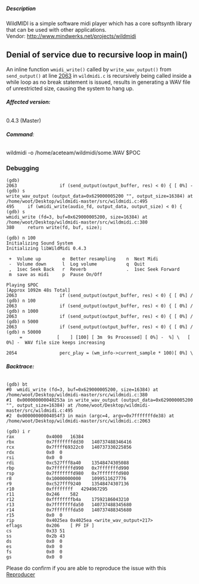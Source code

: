 
##### Description
WildMIDI is a simple software midi player which has a core softsynth library that can be used with other applications.             
Vendor: http://www.mindwerks.net/projects/wildmidi



## Denial of service due to recursive loop in main()

An inline function `wmidi_write()` called by `write_wav_output()` from `send_output()` at line [2063](https://github.com/Mindwerks/wildmidi/blob/master/src/wildmidi.c#L2063) in `wildmidi.c` is recursively being called inside a while loop as no break statement is issued, results in generating a WAV file of unrestricted size, causing the system to hang up.



###### **Affected version:**
0.4.3 (Master)




###### **Command**:  
wildmidi -o /home/aceteam/wildmidi/some.WAV $POC


 
### Debugging

```
(gdb) 
2063                if (send_output(output_buffer, res) < 0) { [ 0%] -  
(gdb) s
write_wav_output (output_data=0x629000005200 "", output_size=16384) at /home/woot/Desktop/wildmidi-master/src/wildmidi.c:495
495	    if (wmidi_write(audio_fd, output_data, output_size) < 0) {
(gdb) s
wmidi_write (fd=3, buf=0x629000005200, size=16384) at /home/woot/Desktop/wildmidi-master/src/wildmidi.c:380
380	    return write(fd, buf, size);
```

```
(gdb) n 100
Initializing Sound System
Initializing libWildMidi 0.4.3

 +  Volume up        e  Better resampling    n  Next Midi
 -  Volume down      l  Log volume           q  Quit
 ,  1sec Seek Back   r  Reverb               .  1sec Seek Forward
 m  save as midi     p  Pause On/Off

Playing $POC 
[Approx 1092m 48s Total]
2063                if (send_output(output_buffer, res) < 0) { [ 0%] /  
(gdb) n 100
2063                if (send_output(output_buffer, res) < 0) { [ 0%] /  
(gdb) n 1000
2063                if (send_output(output_buffer, res) < 0) { [ 0%] /  
(gdb) n 5000
2063                if (send_output(output_buffer, res) < 0) { [ 0%] /  
(gdb) n 50000
     =             [    ] [100] [ 3m  9s Processed] [ 0%] -  %] \   [ 0%] -  WAV file size keeps increasing
	 
2054                perc_play = (wm_info->current_sample * 100)[ 0%] \  
```




###### **Backtrace:**
 
 ```
(gdb) bt
#0  wmidi_write (fd=3, buf=0x629000005200, size=16384) at /home/woot/Desktop/wildmidi-master/src/wildmidi.c:380
#1  0x000000000040253a in write_wav_output (output_data=0x629000005200 "", output_size=16384) at /home/woot/Desktop/wildmidi-master/src/wildmidi.c:495
#2  0x00000000004054f3 in main (argc=4, argv=0x7fffffffde38) at /home/woot/Desktop/wildmidi-master/src/wildmidi.c:2063
```


```
(gdb) i r
rax            0x4000	16384
rbx            0x7fffffffdd30	140737488346416
rcx            0x7ffff69322c0	140737330225856
rdx            0x0	0
rsi            0x0	0
rdi            0xc527fff8a40	13548474305088
rbp            0x7fffffffd990	0x7fffffffd990
rsp            0x7fffffffd980	0x7fffffffd980
r8             0x10000000000	1099511627776
r9             0xc527fff9240	13548474307136
r10            0xffffffff	4294967295
r11            0x246	582
r12            0xffffffffb4a	17592186043210
r13            0x7fffffffda50	140737488345680
r14            0x7fffffffda50	140737488345680
r15            0x0	0
rip            0x4025ea	0x4025ea <write_wav_output+217>
eflags         0x206	[ PF IF ]
cs             0x33	51
ss             0x2b	43
ds             0x0	0
es             0x0	0
fs             0x0	0
gs             0x0	0
```


Please do confirm if you are able to reproduce the issue with this [Reproducer](https://github.com/SegfaultMasters/covering360/blob/master/wildmidi/hang_main_00)
